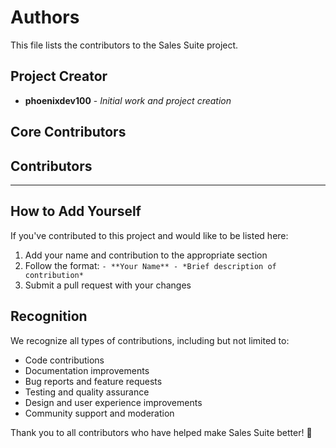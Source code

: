 # Authors

This file lists the contributors to the Sales Suite project.

## Project Creator

- **phoenixdev100** - *Initial work and project creation*

## Core Contributors

<!-- Add core contributors here as the project grows -->

## Contributors

<!-- This section will be automatically updated with contributors -->
<!-- You can also manually add contributors who have made significant contributions -->

---

## How to Add Yourself

If you've contributed to this project and would like to be listed here:

1. Add your name and contribution to the appropriate section
2. Follow the format: `- **Your Name** - *Brief description of contribution*`
3. Submit a pull request with your changes

## Recognition

We recognize all types of contributions, including but not limited to:
- Code contributions
- Documentation improvements
- Bug reports and feature requests
- Testing and quality assurance
- Design and user experience improvements
- Community support and moderation

Thank you to all contributors who have helped make Sales Suite better! 🎉
